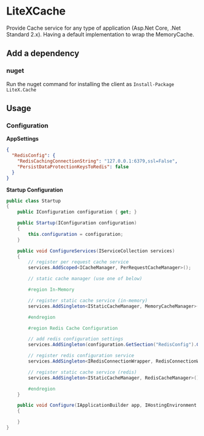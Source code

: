 # LiteXCache
Provide Cache service for any type of application (Asp.Net Core, .Net Standard 2.x). Having a default implementation to wrap the MemoryCache. 


## Add a dependency

### nuget

Run the nuget command for installing the client as `Install-Package LiteX.Cache`


## Usage

### Configuration

**AppSettings**
```json
{
  "RedisConfig": {
    "RedisCachingConnectionString": "127.0.0.1:6379,ssl=False",
    "PersistDataProtectionKeysToRedis": false
  }
}
```

**Startup Configuration**
```cs
public class Startup
{
    public IConfiguration configuration { get; }

    public Startup(IConfiguration configuration)
    {
        this.configuration = configuration;
    }

    public void ConfigureServices(IServiceCollection services)
    {
        // register per request cache service
        services.AddScoped<ICacheManager, PerRequestCacheManager>();

        // static cache manager (use one of below)

        #region In-Memory

        // register static cache service (in-memory)
        services.AddSingleton<IStaticCacheManager, MemoryCacheManager>();

        #endregion

        #region Redis Cache Configuration

        // add redis configuration settings
        services.AddSingleton(configuration.GetSection("RedisConfig").Get<RedisConfig>());

        // register redis configuration service
        services.AddSingleton<IRedisConnectionWrapper, RedisConnectionWrapper>();

        // register static cache service (redis)
        services.AddSingleton<IStaticCacheManager, RedisCacheManager>();

        #endregion
    }

    public void Configure(IApplicationBuilder app, IHostingEnvironment env)
    {

    }
}
```
